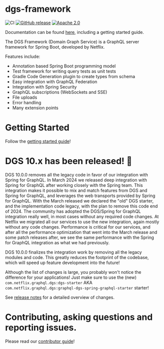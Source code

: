 # dgs-framework

![CI](https://github.com/Netflix/dgs-framework/workflows/CI/badge.svg?branch=master)
[![GitHub release](https://img.shields.io/github/v/release/Netflix/dgs-framework.svg)](https://GitHub.com/Netflix/dgs-framework/releases)
[![Apache 2.0](https://img.shields.io/github/license/nebula-plugins/gradle-netflixoss-project-plugin.svg)](http://www.apache.org/licenses/LICENSE-2.0)

Documentation can be found [here](https://netflix.github.io/dgs), including a getting started guide.

The DGS Framework (Domain Graph Service) is a GraphQL server framework for Spring Boot, developed by Netflix.

Features include:

* Annotation based Spring Boot programming model
* Test framework for writing query tests as unit tests
* Gradle Code Generation plugin to create types from schema
* Easy integration with GraphQL Federation
* Integration with Spring Security
* GraphQL subscriptions (WebSockets and SSE)
* File uploads
* Error handling
* Many extension points

# Getting Started

Follow the [getting started guide](https://netflix.github.io/dgs/getting-started/)!

# DGS 10.x has been released! 🎉

DGS 10.0.0 removes all the legacy code in favor of our integration with Spring for GraphQL.
In March 2024 we released deep integration with Spring for GraphQL after working closely with the Spring team.
This integration makes it possible to mix and match features from DGS and Spring for GraphQL, and leverages the web transports provided by Spring for GraphQL.
With the March released we declared the "old" DGS starter, and the implementation code legacy, with the plan to remove this code end of 2024.
The community has adopted the DGS/Spring for GraphQL integration really well, in most cases without any required code changes.
At Netflix we migrated all our services to use the new integration, again mostly without any code changes.
Performance is critical for our services, and after all the performance optimization that went into the March release and some patch releases after, we see the same performance with the Spring for GraphQL integration as what we had previously.

DGS 10.0.0 finalizes the integration work by removing all the legacy modules and code.
This greatly reduces the footprint of the codebase, which will speed up feature development into the future!

Although the list of changes is large, you probably won't notice the difference for your applications!
Just make sure to use the (new) `com.netflix.graphql.dgs:dgs-starter` AKA `com.netflix.graphql.dgs:graphql-dgs-spring-graphql-starter` starter!

See [release notes](https://github.com/Netflix/dgs-framework/releases/tag/v10.0.0) for a detailed overview of changes.

# Contributing, asking questions and reporting issues.

Please read our [contributor guide](CONTRIBUTING.md)!
